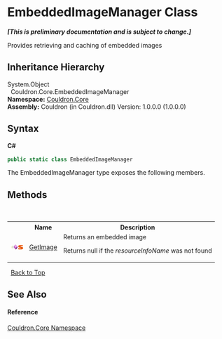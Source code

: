 # EmbeddedImageManager Class
 _**\[This is preliminary documentation and is subject to change.\]**_

Provides retrieving and caching of embedded images


## Inheritance Hierarchy
System.Object<br />&nbsp;&nbsp;Couldron.Core.EmbeddedImageManager<br />
**Namespace:**&nbsp;<a href="N_Couldron_Core">Couldron.Core</a><br />**Assembly:**&nbsp;Couldron (in Couldron.dll) Version: 1.0.0.0 (1.0.0.0)

## Syntax

**C#**<br />
``` C#
public static class EmbeddedImageManager
```

The EmbeddedImageManager type exposes the following members.


## Methods
&nbsp;<table><tr><th></th><th>Name</th><th>Description</th></tr><tr><td>![Public method](media/pubmethod.gif "Public method")![Static member](media/static.gif "Static member")</td><td><a href="M_Couldron_Core_EmbeddedImageManager_GetImage">GetImage</a></td><td>
Returns an embedded image 

 Returns null if the *resourceInfoName* was not found</td></tr></table>&nbsp;
<a href="#embeddedimagemanager-class">Back to Top</a>

## See Also


#### Reference
<a href="N_Couldron_Core">Couldron.Core Namespace</a><br />